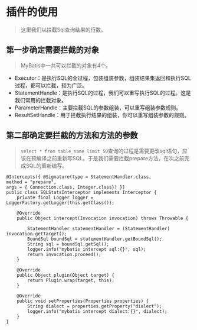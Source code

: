 # 插件的使用
>这里我们以拦截Sql查询结果的行数。

## 第一步确定需要拦截的对象
>MyBatis中一共可以拦截的对象有4个。
- Executor：是执行SQL的全过程，包装组装参数，组装结果集返回和执行SQL过程，都可以拦截，较为广泛。
- StatementHandle：是执行SQL的过程，我们可以重写执行SQL的过程。这是我们常用的拦截对象。
- ParameterHandle：主要拦截SQL的参数组装，可以重写组装参数规则。
- ResultSetHandle：用于拦截执行结果的组装，你可以重写组装参数的规则。

## 第二部确定要拦截的方法和方法的参数
>`select * from table_name limit 50`查询的过程是需要更改sql语句，应该在预编译之前重新写SQL。于是我们需要拦截prepare方法，在次之前完成SQL的重新编写。
```
@Intercepts({ @Signature(type = StatementHandler.class, 
method = "prepare", 
args = { Connection.class, Integer.class}) })
public class SQLStatsInterceptor implements Interceptor {
    private final Logger logger = LoggerFactory.getLogger(this.getClass());

    @Override
    public Object intercept(Invocation invocation) throws Throwable {

        StatementHandler statementHandler = (StatementHandler) invocation.getTarget();
        BoundSql boundSql = statementHandler.getBoundSql();
        String sql = boundSql.getSql();
        logger.info("mybatis intercept sql:{}", sql);
        return invocation.proceed();
    }

    @Override
    public Object plugin(Object target) {
        return Plugin.wrap(target, this);
    }

    @Override
    public void setProperties(Properties properties) {
        String dialect = properties.getProperty("dialect");
        logger.info("mybatis intercept dialect:{}", dialect);
    }
}
```